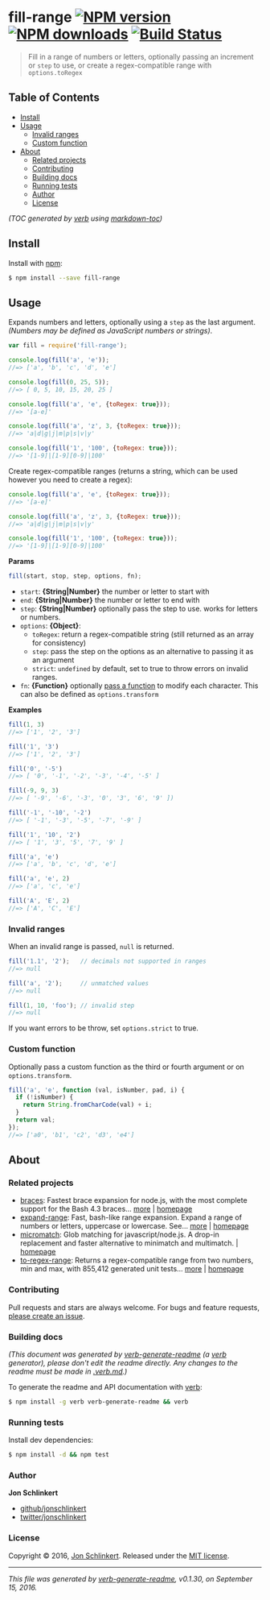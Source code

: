 # fill-range [![NPM version](https://img.shields.io/npm/v/fill-range.svg?style=flat)](https://www.npmjs.com/package/fill-range) [![NPM downloads](https://img.shields.io/npm/dm/fill-range.svg?style=flat)](https://npmjs.org/package/fill-range) [![Build Status](https://img.shields.io/travis/jonschlinkert/fill-range.svg?style=flat)](https://travis-ci.org/jonschlinkert/fill-range)

> Fill in a range of numbers or letters, optionally passing an increment or `step` to use, or create a regex-compatible range with `options.toRegex`

## Table of Contents

- [Install](#install)
- [Usage](#usage)
  * [Invalid ranges](#invalid-ranges)
  * [Custom function](#custom-function)
- [About](#about)
  * [Related projects](#related-projects)
  * [Contributing](#contributing)
  * [Building docs](#building-docs)
  * [Running tests](#running-tests)
  * [Author](#author)
  * [License](#license)

_(TOC generated by [verb](https://github.com/verbose/verb) using [markdown-toc](https://github.com/jonschlinkert/markdown-toc))_

## Install

Install with [npm](https://www.npmjs.com/):

```sh
$ npm install --save fill-range
```

## Usage

Expands numbers and letters, optionally using a `step` as the last argument. _(Numbers may be defined as JavaScript numbers or strings)_.

```js
var fill = require('fill-range');

console.log(fill('a', 'e'));
//=> ['a', 'b', 'c', 'd', 'e']

console.log(fill(0, 25, 5));
//=> [ 0, 5, 10, 15, 20, 25 ]

console.log(fill('a', 'e', {toRegex: true}));
//=> '[a-e]'

console.log(fill('a', 'z', 3, {toRegex: true}));
//=> 'a|d|g|j|m|p|s|v|y'

console.log(fill('1', '100', {toRegex: true}));
//=> '[1-9]|[1-9][0-9]|100'
```

Create regex-compatible ranges (returns a string, which can be used however you need to create a regex):

```js
console.log(fill('a', 'e', {toRegex: true}));
//=> '[a-e]'

console.log(fill('a', 'z', 3, {toRegex: true}));
//=> 'a|d|g|j|m|p|s|v|y'

console.log(fill('1', '100', {toRegex: true}));
//=> '[1-9]|[1-9][0-9]|100'
```

**Params**

```js
fill(start, stop, step, options, fn);
```

* `start`: **{String|Number}** the number or letter to start with
* `end`: **{String|Number}** the number or letter to end with
* `step`: **{String|Number}** optionally pass the step to use. works for letters or numbers.
* `options`: **{Object}**:
  - `toRegex`: return a regex-compatible string (still returned as an array for consistency)
  - `step`: pass the step on the options as an alternative to passing it as an argument
  - `strict`: `undefined` by default, set to true to throw errors on invalid ranges.
* `fn`: **{Function}** optionally [pass a function](#custom-function) to modify each character. This can also be defined as `options.transform`

**Examples**

```js
fill(1, 3)
//=> ['1', '2', '3']

fill('1', '3')
//=> ['1', '2', '3']

fill('0', '-5')
//=> [ '0', '-1', '-2', '-3', '-4', '-5' ]

fill(-9, 9, 3)
//=> [ '-9', '-6', '-3', '0', '3', '6', '9' ])

fill('-1', '-10', '-2')
//=> [ '-1', '-3', '-5', '-7', '-9' ]

fill('1', '10', '2')
//=> [ '1', '3', '5', '7', '9' ]

fill('a', 'e')
//=> ['a', 'b', 'c', 'd', 'e']

fill('a', 'e', 2)
//=> ['a', 'c', 'e']

fill('A', 'E', 2)
//=> ['A', 'C', 'E']
```

### Invalid ranges

When an invalid range is passed, `null` is returned.

```js
fill('1.1', '2');   // decimals not supported in ranges
//=> null

fill('a', '2');     // unmatched values
//=> null

fill(1, 10, 'foo'); // invalid step
//=> null
```

If you want errors to be throw, set `options.strict` to true.

### Custom function

Optionally pass a custom function as the third or fourth argument or on `options.transform`.

```js
fill('a', 'e', function (val, isNumber, pad, i) {
  if (!isNumber) {
    return String.fromCharCode(val) + i;
  }
  return val;
});
//=> ['a0', 'b1', 'c2', 'd3', 'e4']
```

## About

### Related projects

* [braces](https://www.npmjs.com/package/braces): Fastest brace expansion for node.js, with the most complete support for the Bash 4.3 braces… [more](https://github.com/jonschlinkert/braces) | [homepage](https://github.com/jonschlinkert/braces "Fastest brace expansion for node.js, with the most complete support for the Bash 4.3 braces specification.")
* [expand-range](https://www.npmjs.com/package/expand-range): Fast, bash-like range expansion. Expand a range of numbers or letters, uppercase or lowercase. See… [more](https://github.com/jonschlinkert/expand-range) | [homepage](https://github.com/jonschlinkert/expand-range "Fast, bash-like range expansion. Expand a range of numbers or letters, uppercase or lowercase. See the benchmarks. Used by micromatch.")
* [micromatch](https://www.npmjs.com/package/micromatch): Glob matching for javascript/node.js. A drop-in replacement and faster alternative to minimatch and multimatch. | [homepage](https://github.com/jonschlinkert/micromatch "Glob matching for javascript/node.js. A drop-in replacement and faster alternative to minimatch and multimatch.")
* [to-regex-range](https://www.npmjs.com/package/to-regex-range): Returns a regex-compatible range from two numbers, min and max, with 855,412 generated unit tests… [more](https://github.com/jonschlinkert/to-regex-range) | [homepage](https://github.com/jonschlinkert/to-regex-range "Returns a regex-compatible range from two numbers, min and max, with 855,412 generated unit tests to validate it's accuracy! Useful for creating regular expressions to validate numbers, ranges, years, etc. Returns a string, allowing the returned value to ")

### Contributing

Pull requests and stars are always welcome. For bugs and feature requests, [please create an issue](../../issues/new).

### Building docs

_(This document was generated by [verb-generate-readme](https://github.com/verbose/verb-generate-readme) (a [verb](https://github.com/verbose/verb) generator), please don't edit the readme directly. Any changes to the readme must be made in [.verb.md](.verb.md).)_

To generate the readme and API documentation with [verb](https://github.com/verbose/verb):

```sh
$ npm install -g verb verb-generate-readme && verb
```

### Running tests

Install dev dependencies:

```sh
$ npm install -d && npm test
```

### Author

**Jon Schlinkert**

* [github/jonschlinkert](https://github.com/jonschlinkert)
* [twitter/jonschlinkert](http://twitter.com/jonschlinkert)

### License

Copyright © 2016, [Jon Schlinkert](https://github.com/jonschlinkert).
Released under the [MIT license](https://github.com/jonschlinkert/fill-range/blob/master/LICENSE).

***

_This file was generated by [verb-generate-readme](https://github.com/verbose/verb-generate-readme), v0.1.30, on September 15, 2016._